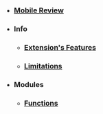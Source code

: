 * ### [Mobile Review](Home)
* ### Info
  * ### [Extension's Features](features)
  * ### [Limitations](limitations)
* ### Modules
  * ### [Functions](functions)